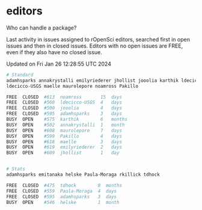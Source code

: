 # editors

Who can handle a package?

Last activity in issues assigned to rOpenSci editors, searched first in open
issues and then in closed issues. Editors with no open issues are FREE, even if
they also have no closed issue.


Updated on Fri Jan 26 12:28:55 UTC 2024

```bash
# Standard
adamhsparks annakrystalli emilyriederer jhollist jooolia karthik ldecicco
ldecicco-USGS maelle maurolepore noamross Pakillo

FREE  CLOSED  #613  noamross       15  days
FREE  CLOSED  #560  ldecicco-USGS  4   days
FREE  CLOSED  #500  jooolia        4   days
FREE  CLOSED  #595  adamhsparks    3   days
BUSY  OPEN    #575  karthik        6   months
BUSY  OPEN    #502  annakrystalli  1   month
BUSY  OPEN    #608  maurolepore    7   days
BUSY  OPEN    #599  Pakillo        4   days
BUSY  OPEN    #618  maelle         3   days
BUSY  OPEN    #619  emilyriederer  2   days
BUSY  OPEN    #609  jhollist       1   day


# Stats
adamhsparks emitanaka helske Paula-Moraga rkillick tdhock

FREE  CLOSED  #475  tdhock        8  months
FREE  CLOSED  #559  Paula-Moraga  4  days
FREE  CLOSED  #595  adamhsparks   3  days
BUSY  OPEN    #546  helske        1  month
```
